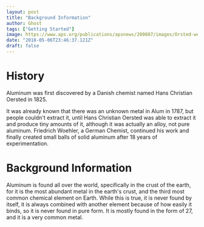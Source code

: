 ```yaml
---
layout: post
title: "Background Information"
author: Ghost
tags: ["Getting Started"]
image: https://www.aps.org/publications/apsnews/200807/images/Orsted-web.jpg
date: "2018-05-06T23:46:37.121Z"
draft: false
---
```

# History

Aluminum was first discovered by a Danish chemist named Hans Christian Oersted in 1825.<br/>

It was already known that there was an unknown metal in Alum in 1787, but people couldn't extract it, until Hans Christian Oersted was able to extract it and produce tiny amounts of it, although it was actually an alloy, not pure aluminum. Friedrich Woehler, a German Chemist, continued his work and finally created small balls of solid aluminum after 18 years of experimentation.

# Background Information

Aluminum is found all over the world, specifically in the crust of the earth, for it is the most abundant metal in the earth's crust, and the third most common chemical element on Earth. While this is true, it is never found by itself, it is always combined with another element because of how easily it binds, so it is never found in pure form. It is mostly found in the form of 27, and it is a very common metal.
